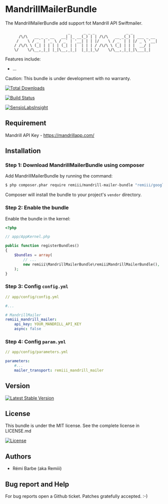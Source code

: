 # MandrillMailerBundle

The MandrillMailerBundle add support fot Mandrill API Swiftmailer.

```
                            _      _ _ _              _ _
      /\/\   __ _ _ __   __| |_ __(_) | | /\/\   __ _(_) | ___ _ __
     /    \ / _` | '_ \ / _` | '__| | | |/    \ / _` | | |/ _ \ '__|
    / /\/\ \ (_| | | | | (_| | |  | | | / /\/\ \ (_| | | |  __/ |
    \/    \/\__,_|_| |_|\__,_|_|  |_|_|_\/    \/\__,_|_|_|\___|_|

```

Features include:
* ...

Caution: This bundle is under development with no warranty.

[![Total Downloads](https://poser.pugx.org/remiii/mandrill-mailer-bundle/downloads.svg)](https://packagist.org/packages/remiii/mandrill-mailer-bundle)

[![Build Status](https://travis-ci.org/Remiii/remiii-mandrill-mailer-bundle.svg?branch=master)](https://travis-ci.org/Remiii/remiii-mandrill-mailer-bundle)

[![SensioLabsInsight](https://insight.sensiolabs.com/projects/dcf88206-86e6-4c52-b99e-dd184ab69b3c/big.png)](https://insight.sensiolabs.com/projects/dcf88206-86e6-4c52-b99e-dd184ab69b3c)

## Requirement

Mandrill API Key - https://mandrillapp.com/

## Installation

### Step 1: Download MandrillMailerBundle using composer

Add MandrillMailerBundle by running the command:

```sh
$ php composer.phar require remiii/mandrill-mailer-bundle "remiii/google-translate": "dev-master"
```

Composer will install the bundle to your project's `vendor` directory.

### Step 2: Enable the bundle

Enable the bundle in the kernel:

```php
<?php

// app/AppKernel.php

public function registerBundles()
{
    $bundles = array(
        // ...
        new remiii\MandrillMailerBundle\remiiiMandrillMailerBundle(),
    );
}
```

### Step 3: Config `config.yml`

```yml
// app/config/config.yml

#...

# MandrillMailer
remiii_mandrill_mailer:
    api_key: YOUR_MANDRILL_API_KEY
    async: false
```

### Step 4: Config `param.yml`

```yml
// app/config/parameters.yml

parameters:
    #...
    mailer_transport: remiii_mandrill_mailer
```

## Version

[![Latest Stable Version](https://poser.pugx.org/remiii/mandrill-mailer-bundle/v/stable.svg)](https://packagist.org/packages/remiii/mandrill-mailer-bundle)

## License

This bundle is under the MIT license. See the complete license in LICENSE.md

[![License](https://poser.pugx.org/remiii/mandrill-mailer-bundle/license.svg)](https://packagist.org/packages/remiii/mandrill-mailer-bundle)

## Authors

* Rémi Barbe (aka Remiii)

## Bug report and Help

For bug reports open a Github ticket. Patches gratefully accepted. :-)

